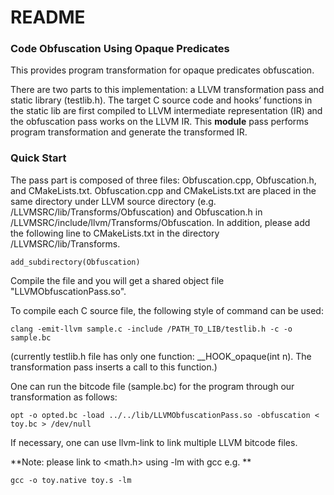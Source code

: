# README #

### Code Obfuscation Using Opaque Predicates ###

This provides program transformation for opaque 
predicates obfuscation.

There are two parts to this implementation: a LLVM transformation 
pass and static library (testlib.h). The target C source code 
and hooks’ functions in the static lib are first compiled to LLVM
intermediate representation (IR) and the obfuscation pass works on 
the LLVM IR. This __module__ pass performs program transformation and
generate the transformed IR. 

### Quick Start ###

The pass part is composed of three files: Obfuscation.cpp, 
Obfuscation.h, and CMakeLists.txt. Obfuscation.cpp and CMakeLists.txt
are placed in the same directory under LLVM source directory (e.g.
/LLVMSRC/lib/Transforms/Obfuscation) and Obfuscation.h in
/LLVMSRC/include/llvm/Transforms/Obfuscation.
In addition, please add the following line to CMakeLists.txt in the 
directory /LLVMSRC/lib/Transforms.

    add_subdirectory(Obfuscation)

Compile the file and you will get a shared object file "LLVMObfuscationPass.so".

To compile each C source file, the following style of
command can be used:

    clang -emit-llvm sample.c -include /PATH_TO_LIB/testlib.h -c -o sample.bc

(currently testlib.h file has only one function: 
\_\_HOOK\_opaque(int n). 
The transformation pass inserts a call to this function.)

One can run the bitcode file (sample.bc) for the program through our transformation as follows: 

    opt -o opted.bc -load ../../lib/LLVMObfuscationPass.so -obfuscation < toy.bc > /dev/null

If necessary, one can use llvm-link to link multiple LLVM bitcode files.   

**Note: please link to <math.h> using -lm with gcc e.g. **

    gcc -o toy.native toy.s -lm



